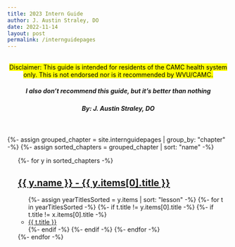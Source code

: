 ```yaml
---
title: 2023 Intern Guide
author: J. Austin Straley, DO
date: 2022-11-14
layout: post
permalink: /internguidepages
---
```


<html>
  <head>
    <link href="{{site.baseurl}}/assets/style_guide.css" rel="stylesheet">
    </head>
  <body>
    <div>
      <br>
      <center><mark>
        Disclaimer: This guide is intended for residents of the CAMC health system only. This is not endorsed nor is it recommended by WVU/CAMC.
        </mark></center>
       <center><h5><i><strong>
        I also don’t recommend this guide, but it’s better than nothing
        </strong></i></h5></center>
       <center><h5>
        By: J. Austin Straley, DO
        </h5></center>
      <br>
      </div>
 
{%- assign grouped_chapter = site.internguidepages | group_by: "chapter" -%}
{%- assign sorted_chapters = grouped_chapter | sort: "name" -%}
  <ul>
    {%- for y in sorted_chapters -%}
      <h2>
        <a href="{{site.baseurl}}{{y.items[0].url}}"> 
          {{ y.name }} - {{ y.items[0].title }}
        </a>
      </h2> 
          <ul>
            {%- assign yearTitlesSorted = y.items | sort: "lesson" -%}
            {%- for t in yearTitlesSorted -%}
                {%- if t.title != y.items[0].title -%}
                  {%- if t.title != x.items[0].title -%}
                    <li>
                      <a href="{{site.baseurl}}{{t.url}}"> 
                        {{ t.title }} 
                      </a>
                    </li>
                  {%- endif -%}
                {%- endif -%}
            {%- endfor -%}
          </ul>
    {%- endfor -%}
  </ul>
</body>